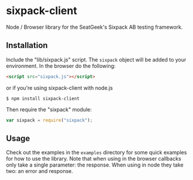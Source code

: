 # sixpack-client

Node / Browser library for the SeatGeek's Sixpack AB testing framework.

## Installation

Include the "lib/sixpack.js" script. The `sixpack` object will be added to your environment. In the browser do the following:

``` html
<script src="sixpack.js"></script>
```

or if you're using sixpack-client with node.js

	$ npm install sixpack-client

Then require the "sixpack" module:

``` javascript
var sixpack = require("sixpack");
```

## Usage

Check out the examples in the `examples` directory for some quick examples for how to use the library. Note that when using in the browser callbacks only take a single parameter: the response. When using in node they take two: an error and response.
